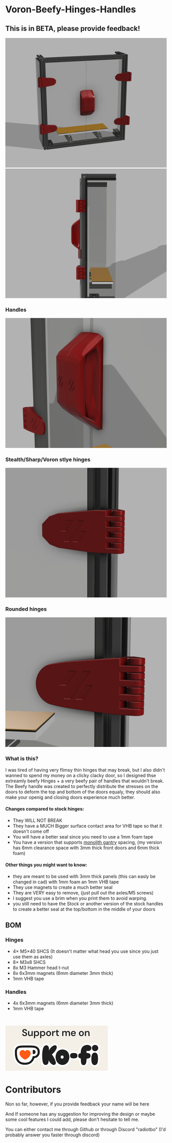 # Voron-Beefy-Hinges-Handles

## This is in BETA, please provide feedback!

![SBFI family render](Images/Image1.png)
![SBFI family render](Images/Image4.png)

### Handles
![SBFI family render](Images/Image5.png)

### Stealth/Sharp/Voron stlye hinges
![SBFI family render](Images/Image2.png)

### Rounded hinges
![SBFI family render](Images/Image3.png)

### What is this?

I was tired of having very flimsy thin hinges that may break, but I also didn't wanned to spend my money on a clicky clacky door, so I designed thse extreamly beefy Hinges + a very beefy pair of handles that
wouldn't break. The Beefy handle was created to perfectly distribute the stresses on the doors to deform the top and bottom of the doors equaly, they should also make your openig and closing doors experience much better.

#### Changes compared to stock hinges:
- They WILL NOT BREAK
- They have a MUCH Bigger surface contact area for VHB tape so that it doesn't come off
- You will have a better seal since you need to use a 1mm foam tape
- You have a version that supports [monolith gantry](https://github.com/CloakedWayne/Monolith_Gantry_V2-VT) spacing, (my version has 6mm clearance space with 3mm thick front doors and 6mm thick foam)

#### Other things you might want to know:
- they are meant to be used with 3mm thick panels (this can easly be changed in cad) with 1mm foam an 1mm VHB tape
- They use magnets to create a much better seal
- They are VERY easy to remove, (just pull out the axles/M5 screws)
- I suggest you use a brim when you print them to avoid warping.
- you still need to have the Stock or another version of the stock handles to create a better seal at the top/bottom in the middle of your doors

## BOM

### Hinges
- 4× M5×40 SHCS (It doesn't matter what head you use since you just use them as axles)
- 8× M3x8 SHCS
- 8x M3 Hammer head t-nut
- 8x 6x3mm magnets (6mm diameter 3mm thick)
- 1mm VHB tape

### Handles
- 4x 6x3mm magnets (6mm diameter 3mm thick)
- 1mm VHB tape
<br/>

[![support me](https://github.com/Radiotbo3d/SBFI/blob/main/Images/kofi_button.png)](https://ko-fi.com/radiotbo)
<br/>

# Contributors
Non so far, however, if you provide feedback your name will be here


And If someone has any suggestion for improving the design or maybe some cool features I could add, please don't hesitate to tell me.

You can either contact me through Github or through Discord "radiotbo" (I'd probably answer you faster through discord)
